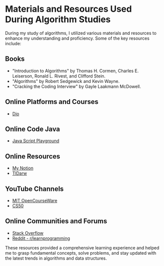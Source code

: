 # Materials and Resources Used During Algorithm Studies

During my study of algorithms, I utilized various materials and resources to enhance my understanding and proficiency. Some of the key resources include:

## Books
- "Introduction to Algorithms" by Thomas H. Cormen, Charles E. Leiserson, Ronald L. Rivest, and Clifford Stein.
- "Algorithms" by Robert Sedgewick and Kevin Wayne.
- "Cracking the Coding Interview" by Gayle Laakmann McDowell.

## Online Platforms and Courses
- [Dio](https://web.dio.me/track/525527af-745c-446d-8284-7658aaa2f303)

## Online Code Java 
- [Java Script Playground](https://playcode.io/javascript)
  
## Online Resources
- [My Notion](https://4lem.notion.site/Mapa-de-aventura-58cb938a65a54895899b6133bf696920?pvs=4)
- [TlDarw](https://www.tldraw.com/r/v2hovhT-yFCPpAzA4jwu2Cb?viewport=0,0,1920,919&page=page:jD86jY5d393-EC9UIBigz)

## YouTube Channels
- [MIT OpenCourseWare](https://www.youtube.com/user/MIT)
- [CS50](https://www.youtube.com/user/cs50tv)

## Online Communities and Forums
- [Stack Overflow](https://stackoverflow.com/)
- [Reddit - r/learnprogramming](https://www.reddit.com/r/learnprogramming/)


These resources provided a comprehensive learning experience and helped me to grasp fundamental concepts, solve problems, and stay updated with the latest trends in algorithms and data structures.
